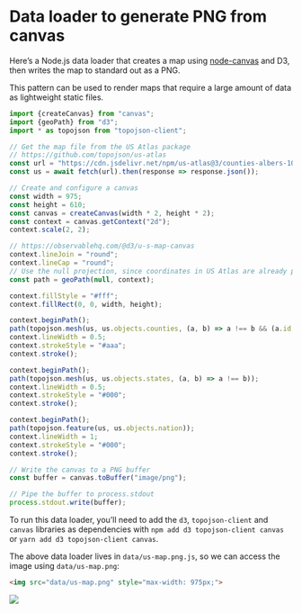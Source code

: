 # Data loader to generate PNG from canvas

Here’s a Node.js data loader that creates a map using [node-canvas](https://github.com/Automattic/node-canvas) and D3, then writes the map to standard out as a PNG.

This pattern can be used to render maps that require a large amount of data as lightweight static files.

```js run=false
import {createCanvas} from "canvas";
import {geoPath} from "d3";
import * as topojson from "topojson-client";

// Get the map file from the US Atlas package
// https://github.com/topojson/us-atlas
const url = "https://cdn.jsdelivr.net/npm/us-atlas@3/counties-albers-10m.json";
const us = await fetch(url).then(response => response.json());

// Create and configure a canvas
const width = 975;
const height = 610;
const canvas = createCanvas(width * 2, height * 2);
const context = canvas.getContext("2d");
context.scale(2, 2);

// https://observablehq.com/@d3/u-s-map-canvas
context.lineJoin = "round";
context.lineCap = "round";
// Use the null projection, since coordinates in US Atlas are already projected.
const path = geoPath(null, context);

context.fillStyle = "#fff";
context.fillRect(0, 0, width, height);

context.beginPath();
path(topojson.mesh(us, us.objects.counties, (a, b) => a !== b && (a.id / 1000 | 0) === (b.id / 1000 | 0)));
context.lineWidth = 0.5;
context.strokeStyle = "#aaa";
context.stroke();

context.beginPath();
path(topojson.mesh(us, us.objects.states, (a, b) => a !== b));
context.lineWidth = 0.5;
context.strokeStyle = "#000";
context.stroke();

context.beginPath();
path(topojson.feature(us, us.objects.nation));
context.lineWidth = 1;
context.strokeStyle = "#000";
context.stroke();

// Write the canvas to a PNG buffer
const buffer = canvas.toBuffer("image/png");

// Pipe the buffer to process.stdout
process.stdout.write(buffer);
```

<div class="note">

To run this data loader, you’ll need to add the `d3`, `topojson-client` and `canvas` libraries as dependencies with `npm add d3 topojson-client canvas` or `yarn add d3 topojson-client canvas`.

</div>

The above data loader lives in `data/us-map.png.js`, so we can access the image using `data/us-map.png`:

```html run=false
<img src="data/us-map.png" style="max-width: 975px;">
```

<img src="data/us-map.png" style="max-width: 975px;">
